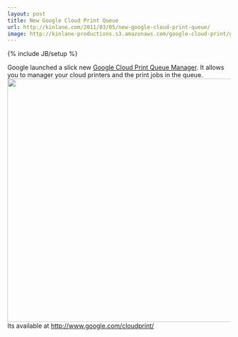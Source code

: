 ```yaml
---
layout: post
title: New Google Cloud Print Queue
url: http://kinlane.com/2011/03/05/new-google-cloud-print-queue/
image: http://kinlane-productions.s3.amazonaws.com/google-cloud-print/google-cloud-print-queue-1.png
---
```

{% include JB/setup %}
<p>
     Google launched a slick new <a title="Google Cloud Print Queue Manager" href="http://www.google.com/cloudprint/">Google Cloud Print Queue Manager</a>. It allows you to manager your cloud printers and the print jobs in the queue. <img class="aligncenter c1" src="http://kinlane-productions.s3.amazonaws.com/google-cloud-print/google-cloud-print-queue-1.png" alt="" width="550" align="center" /> Its available at <a title="Google Cloud Print" href="http://www.google.com/cloudprint/">http://www.google.com/cloudprint/</a>
</p>